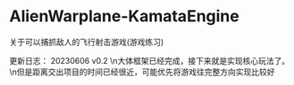 # AlienWarplane-KamataEngine
关于可以捕抓敌人的飞行射击游戏(游戏练习)

更新日志：
20230606 v0.2
\n大体框架已经完成，接下来就是实现核心玩法了。
\n但是距离交出项目的时间已经很近，可能优先将游戏往完整方向实现比较好
